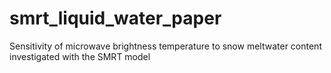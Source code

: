 # smrt_liquid_water_paper
Sensitivity of microwave brightness temperature to snow meltwater content investigated with the SMRT model
